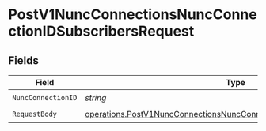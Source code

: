 # PostV1NuncConnectionsNuncConnectionIDSubscribersRequest


## Fields

| Field                                                                                                                                                            | Type                                                                                                                                                             | Required                                                                                                                                                         | Description                                                                                                                                                      |
| ---------------------------------------------------------------------------------------------------------------------------------------------------------------- | ---------------------------------------------------------------------------------------------------------------------------------------------------------------- | ---------------------------------------------------------------------------------------------------------------------------------------------------------------- | ---------------------------------------------------------------------------------------------------------------------------------------------------------------- |
| `NuncConnectionID`                                                                                                                                               | *string*                                                                                                                                                         | :heavy_check_mark:                                                                                                                                               | N/A                                                                                                                                                              |
| `RequestBody`                                                                                                                                                    | [operations.PostV1NuncConnectionsNuncConnectionIDSubscribersRequestBody](../../models/operations/postv1nuncconnectionsnuncconnectionidsubscribersrequestbody.md) | :heavy_check_mark:                                                                                                                                               | N/A                                                                                                                                                              |